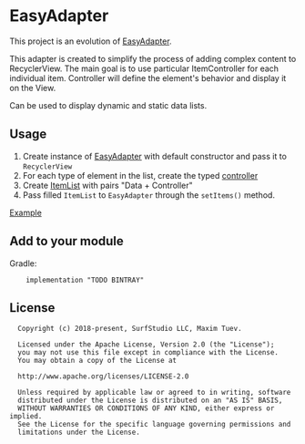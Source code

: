 # EasyAdapter
This project is an evolution of [EasyAdapter](https://github.com/MaksTuev/EasyAdapter).

This adapter is created to simplify the process of adding complex content to RecyclerView.
The main goal is to use particular ItemController for each individual item. Controller will define the element's behavior and display it on the View.

Can be used to display dynamic and static data lists.

## Usage
1. Create instance of [EasyAdapter](src/main/java/ru/surfstudio/android/easyadapter/EasyAdapter.java) with default constructor and pass it to `RecyclerView`
2. For each type of element in the list, create the typed [controller](src/main/java/ru/surfstudio/android/easyadapter/controller)
3. Create [ItemList](src/main/java/ru/surfstudio/android/easyadapter/ItemList.java) with pairs "Data + Controller"
4. Pass filled `ItemList` to `EasyAdapter` through the `setItems()` method.

[Example](../easyadapter_sample)

## Add to your module
Gradle:
```
    implementation "TODO BINTRAY"
```

## License
```
  Copyright (c) 2018-present, SurfStudio LLC, Maxim Tuev.

  Licensed under the Apache License, Version 2.0 (the "License");
  you may not use this file except in compliance with the License.
  You may obtain a copy of the License at

  http://www.apache.org/licenses/LICENSE-2.0

  Unless required by applicable law or agreed to in writing, software
  distributed under the License is distributed on an "AS IS" BASIS,
  WITHOUT WARRANTIES OR CONDITIONS OF ANY KIND, either express or implied.
  See the License for the specific language governing permissions and
  limitations under the License.
```

